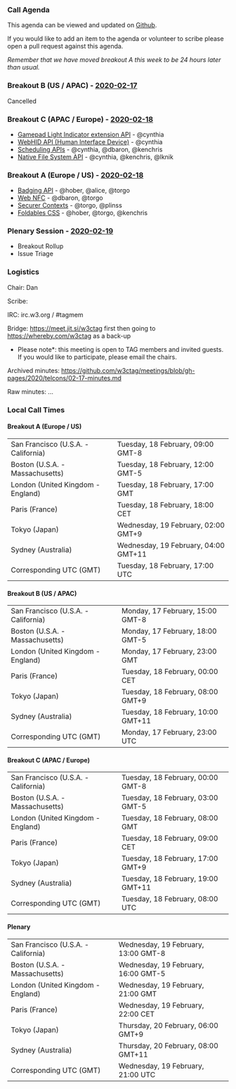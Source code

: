 ### Call Agenda

This agenda can be viewed and updated on [Github](https://github.com/w3ctag/meetings/blob/gh-pages/2020/telcons/02-17-agenda.md).

If you would like to add an item to the agenda or volunteer to scribe please open a pull request against this agenda.

*Remember that we have moved breakout A this week to be 24 hours later than usual.*

### Breakout B (US / APAC) - [2020-02-17](https://www.timeanddate.com/worldclock/converter.html?iso=20200217T230000&p1=224&p2=43&p3=136&p4=195&p5=248&p6=240)

Cancelled

### Breakout C (APAC / Europe) - [2020-02-18](https://www.timeanddate.com/worldclock/converter.html?iso=20200218T080000&p1=224&p2=43&p3=136&p4=195&p5=248&p6=240)

* [Gamepad Light Indicator extension API](https://github.com/w3ctag/design-reviews/issues/362) - @cynthia
* [WebHID API (Human Interface Device)](https://github.com/w3ctag/design-reviews/issues/370) - @cynthia
* [Scheduling APIs](https://github.com/w3ctag/design-reviews/issues/338) - @cynthia, @dbaron, @kenchris
* [Native File System API](https://github.com/w3ctag/design-reviews/issues/390) - @cynthia, @kenchris, @lknik

### Breakout A (Europe / US) - [2020-02-18](https://www.timeanddate.com/worldclock/converter.html?iso=20200218T170000&p1=224&p2=43&p3=136&p4=195&p5=248&p6=240)

* [Badging API](https://github.com/w3ctag/design-reviews/issues/387) - @hober, @alice, @torgo
* [Web NFC](https://github.com/w3ctag/design-reviews/issues/461) - @dbaron, @torgo
* [Securer Contexts](https://github.com/w3ctag/design-reviews/issues/471) - @torgo, @plinss
* [Foldables CSS](https://github.com/w3ctag/design-reviews/issues/472) - @hober, @torgo, @kenchris

### Plenary Session - [2020-02-19](https://www.timeanddate.com/worldclock/converter.html?iso=20200219T210000&p1=224&p2=43&p3=136&p4=195&p5=248&p6=240)

* Breakout Rollup
* Issue Triage

### Logistics

Chair: Dan

Scribe:

IRC: irc.w3.org / #tagmem

Bridge: https://meet.jit.si/w3ctag first then going to https://whereby.com/w3ctag as a back-up

* Please note*: this meeting is open to TAG members and invited guests. If you would like to participate, please email the chairs.

Archived minutes: https://github.com/w3ctag/meetings/blob/gh-pages/2020/telcons/02-17-minutes.md

Raw minutes: ...


### Local Call Times

#### Breakout A (Europe / US)

<table>
<tr><td> San Francisco (U.S.A. - California) <td> Tuesday, 18 February, 09:00 GMT-8</td></tr>
<tr><td> Boston (U.S.A. - Massachusetts) <td> Tuesday, 18 February, 12:00 GMT-5</td></tr>
<tr><td> London (United Kingdom - England) <td> Tuesday, 18 February, 17:00 GMT</td></tr>
<tr><td> Paris (France) <td> Tuesday, 18 February, 18:00 CET</td></tr>
<tr><td> Tokyo (Japan) <td> Wednesday, 19 February, 02:00 GMT+9</td></tr>
<tr><td> Sydney (Australia) <td> Wednesday, 19 February, 04:00 GMT+11</td></tr>
<tr><td> Corresponding UTC (GMT) <td> Tuesday, 18 February, 17:00 UTC</td></tr>
</table>

#### Breakout B (US / APAC)

<table>
<tr><td> San Francisco (U.S.A. - California) <td> Monday, 17 February, 15:00 GMT-8</td></tr>
<tr><td> Boston (U.S.A. - Massachusetts) <td> Monday, 17 February, 18:00 GMT-5</td></tr>
<tr><td> London (United Kingdom - England) <td> Monday, 17 February, 23:00 GMT</td></tr>
<tr><td> Paris (France) <td> Tuesday, 18 February, 00:00 CET</td></tr>
<tr><td> Tokyo (Japan) <td> Tuesday, 18 February, 08:00 GMT+9</td></tr>
<tr><td> Sydney (Australia) <td> Tuesday, 18 February, 10:00 GMT+11</td></tr>
<tr><td> Corresponding UTC (GMT) <td> Monday, 17 February, 23:00 UTC</td></tr>
</table>

#### Breakout C (APAC / Europe)

<table>
<tr><td> San Francisco (U.S.A. - California) <td> Tuesday, 18 February, 00:00 GMT-8</td></tr>
<tr><td> Boston (U.S.A. - Massachusetts) <td> Tuesday, 18 February, 03:00 GMT-5</td></tr>
<tr><td> London (United Kingdom - England) <td> Tuesday, 18 February, 08:00 GMT</td></tr>
<tr><td> Paris (France) <td> Tuesday, 18 February, 09:00 CET</td></tr>
<tr><td> Tokyo (Japan) <td> Tuesday, 18 February, 17:00 GMT+9</td></tr>
<tr><td> Sydney (Australia) <td> Tuesday, 18 February, 19:00 GMT+11</td></tr>
<tr><td> Corresponding UTC (GMT) <td> Tuesday, 18 February, 08:00 UTC</td></tr>
</table>

#### Plenary

<table>
<tr><td> San Francisco (U.S.A. - California) <td> Wednesday, 19 February, 13:00 GMT-8</td></tr>
<tr><td> Boston (U.S.A. - Massachusetts) <td> Wednesday, 19 February, 16:00 GMT-5</td></tr>
<tr><td> London (United Kingdom - England) <td> Wednesday, 19 February, 21:00 GMT</td></tr>
<tr><td> Paris (France) <td> Wednesday, 19 February, 22:00 CET</td></tr>
<tr><td> Tokyo (Japan) <td> Thursday, 20 February, 06:00 GMT+9</td></tr>
<tr><td> Sydney (Australia) <td> Thursday, 20 February, 08:00 GMT+11</td></tr>
<tr><td> Corresponding UTC (GMT) <td> Wednesday, 19 February, 21:00 UTC</td></tr>
</table>
